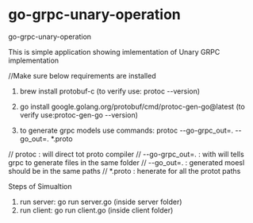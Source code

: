 # go-grpc-unary-operation
go-grpc-unary-operation

This is simple application showing imlementation of Unary GRPC implementation


//Make sure below requirements are installed

1. brew install protobuf-c (to verify use: protoc --version)

2. go install google.golang.org/protobuf/cmd/protoc-gen-go@latest (to verify use:protoc-gen-go --version)
    
3. to generate grpc models use commands: protoc --go-grpc_out=.  --go_out=.  *.proto

// protoc : will direct tot proto compiler
// --go-grpc_out=. : with will tells grpc to generate files in the same folder
// --go_out=. : generated moesl should be in the same paths
// *.proto : henerate for all the protot paths


Steps of Simualtion
1. run server: go run server.go (inside server folder)
2. run client: go run client.go (inside client folder)
